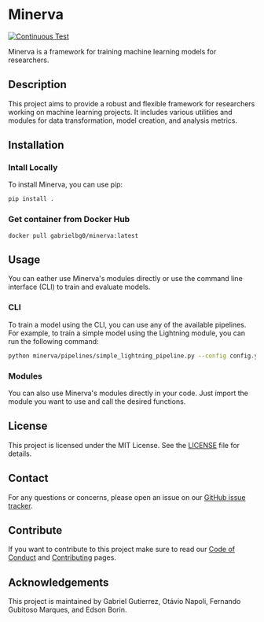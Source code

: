 # Minerva

[![Continuous Test](https://github.com/discovery-unicamp/Minerva/actions/workflows/continuous-testing.yml/badge.svg)](https://github.com/discovery-unicamp/Minerva/actions/workflows/python-app.yml)

Minerva is a framework for training machine learning models for researchers.

## Description

This project aims to provide a robust and flexible framework for researchers working on machine learning projects. It includes various utilities and modules for data transformation, model creation, and analysis metrics.

## Installation

### Intall Locally
To install Minerva, you can use pip:

```sh
pip install .
```
### Get container from Docker Hub

```
docker pull gabrielbg0/minerva:latest
```

## Usage

You can eather use Minerva's modules directly or use the command line interface (CLI) to train and evaluate models.

### CLI

To train a model using the CLI, you can use any of the available pipelines. For example, to train a simple model using the Lightning module, you can run the following command:

```sh
python minerva/pipelines/simple_lightning_pipeline.py --config config.yaml
```

### Modules

You can also use Minerva's modules directly in your code. Just import the module you want to use and call the desired functions.

## License

This project is licensed under the MIT License. See the [LICENSE](https://github.com/discovery-unicamp/Minerva/blob/main/LICENSE) file for details.

## Contact

For any questions or concerns, please open an issue on our [GitHub issue tracker](https://github.com/discovery-unicamp/Minerva/issues).

## Contribute

If you want to contribute to this project make sure to read our [Code of Conduct](https://github.com/discovery-unicamp/Minerva/blob/main/CODE_OF_CONDUCT.md) and [Contributing](https://github.com/discovery-unicamp/Minerva/blob/main/CONTRIBUTING.md) pages.

## Acknowledgements

This project is maintained by Gabriel Gutierrez, Otávio Napoli, Fernando Gubitoso Marques, and Edson Borin.
